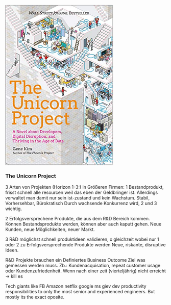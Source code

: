![cover](https://github.com/ste-xx/book-key-takeaways/raw/master/the_unicorn_project/cover.jpg)
### The Unicorn Project 

3 Arten von Projekten (Horizon 1-3:) in Größeren Firmen:
1 Bestandprodukt, frisst schnell alle resourcen weil das eben der Geldbringer ist. 
Allerdings verwaltet man damit nur sein ist-zustand und kein Wachstum.
Stabil, Vorhersehbar, Bürokratisch
Durch wachsende Konkurrenz wird, 2 und 3 wichtig.

2 Erfolgsversprechene Produkte, die aus dem R&D Bereich kommen. Können Bestandsprodukte werden, können aber auch kaputt gehen. 
Neue Kunden, neue Möglichkeiten, neuer Markt.

3 R&D möglichst schnell produktideen validieren, x gleichzeit wobei nur 1 oder 2 zu Erfolgsversprechende Produkte werden
Neue, riskante, disruptive Ideen. 

R&D Projekte brauchen ein Definiertes Business Outcome Ziel was gemessen werden muss.
Zb.:
Kundenacquisation, repeat customer usage oder Kundenzufriedenheit.
Wenn nach einer zeit (vierteljährig) nicht erreicht -> kill es

Tech giants like FB Amazon netflix google ms giev dev productivity responsibilities to only the most senior and experienced engineers. But mostly its the exact oposite.

